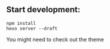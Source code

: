 ## Start development:

```
npm install
hexo server --draft
```

You might need to check out the theme 